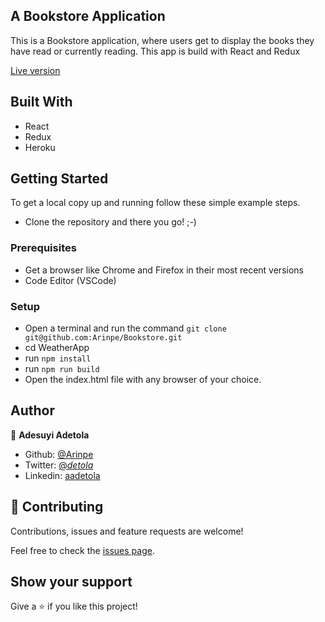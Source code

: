 ## A Bookstore Application
This is a Bookstore application, where users get to display the books they have read or currently reading. This app is build with React and Redux 


[Live version](https://book--stores.herokuapp.com/)

## Built With

- React
- Redux
- Heroku

## Getting Started

To get a local copy up and running follow these simple example steps.

- Clone the repository and there you go! ;-)

### Prerequisites

- Get a browser like Chrome and Firefox in their most recent versions
- Code Editor (VSCode)

### Setup

- Open a terminal and run the command ```git clone git@github.com:Arinpe/Bookstore.git```
- cd WeatherApp
- run ```npm install```
- run ```npm run build```
- Open the index.html file with any browser of your choice.

## Author

👤 **Adesuyi Adetola**

- Github: [@Arinpe](https://github.com/Arinpe)
- Twitter: [@_detola_](https://twitter.com/_detola_)
- Linkedin: [aadetola](http://www.linkedin.com/in/aadetola)


## 🤝 Contributing

Contributions, issues and feature requests are welcome!

Feel free to check the [issues page](https://github.com/Arinpe/Bookstore/issues).

## Show your support

Give a ⭐️ if you like this project!